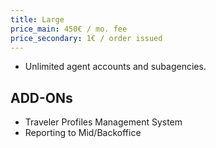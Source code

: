 ```yaml
---
title: Large
price_main: 450€ / mo. fee
price_secondary: 1€ / order issued
---
```

* Unlimited agent accounts and subagencies.

## ADD-ONs

* Traveler Profiles Management System
* Reporting to Mid/Backoffice